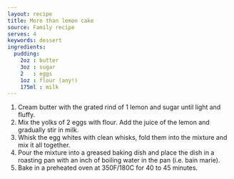 ```yaml
---
layout: recipe
title: More than lemon cake
source: Family recipe
serves: 4
keywords: dessert
ingredients:
  pudding:
    2oz : butter
    3oz : sugar
    2   : eggs
    1oz : flour (any!)
    175ml : milk
---
```


1. Cream butter with the grated rind of 1 lemon and sugar until light and fluffy.
2. Mix the yolks of 2 eggs with flour. Add the juice of the lemon and gradually stir in milk.
3. Whisk the egg whites with clean whisks, fold them into the mixture and mix it all together.
4. Pour the mixture into a greased baking dish and place the dish in a roasting pan with an inch of boiling water in the pan (i.e. bain marie).
5. Bake in a preheated oven at 350F/180C for 40 to 45 minutes.

